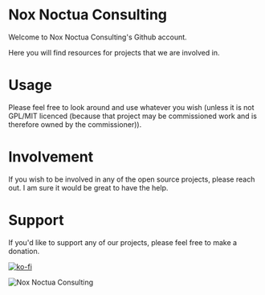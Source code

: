 # Nox Noctua Consulting

Welcome to Nox Noctua Consulting's Github account.

Here you will find resources for projects that we are involved in.

# Usage

Please feel free to look around and use whatever you wish (unless it is not GPL/MIT licenced (because that project may be commissioned work and is therefore owned by the commissioner)).

# Involvement

If you wish to be involved in any of the open source projects, please reach out. 
I am sure it would be great to have the help.

# Support

If you'd like to support any of our projects, please feel free to make a donation.

[![ko-fi](https://ko-fi.com/img/githubbutton_sm.svg)](https://ko-fi.com/K3K567ILJ)

![Nox Noctua Consulting](https://noxnoctua.za.cloudlet.cloud/wp-content/uploads/2022/03/TRANSPARENT-BACKGROUND-768x768.png)
